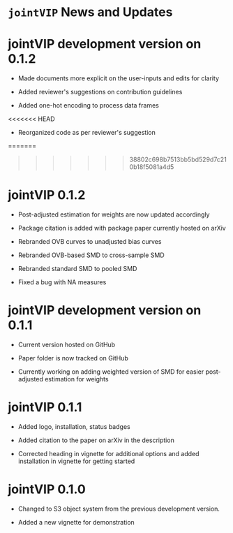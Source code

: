 `jointVIP` News and Updates
======

# jointVIP development version on 0.1.2

* Made documents more explicit on the user-inputs and edits for clarity

* Added reviewer's suggestions on contribution guidelines

* Added one-hot encoding to process data frames

<<<<<<< HEAD
* Reorganized code as per reviewer's suggestion

=======
>>>>>>> 38802c698b7513bb5bd529d7c210b18f5081a4d5
# jointVIP 0.1.2

* Post-adjusted estimation for weights are now updated accordingly

* Package citation is added with package paper currently hosted on arXiv

* Rebranded OVB curves to unadjusted bias curves

* Rebranded OVB-based SMD to cross-sample SMD

* Rebranded standard SMD to pooled SMD

* Fixed a bug with NA measures

# jointVIP development version on 0.1.1

* Current version hosted on GitHub

* Paper folder is now tracked on GitHub

* Currently working on adding weighted version of SMD for easier post-adjusted estimation for weights

# jointVIP 0.1.1

* Added logo, installation, status badges

* Added citation to the paper on arXiv in the description

* Corrected heading in vignette for additional options and added installation in vignette for getting started

# jointVIP 0.1.0

* Changed to S3 object system from the previous development version.

* Added a new vignette for demonstration
